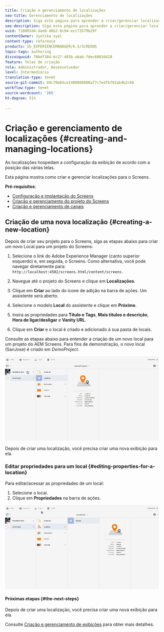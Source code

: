 ```yaml
---
title: Criação e gerenciamento de localizações
seo-title: Gerenciamento de localizações
description: Siga esta página para aprender a criar/gerenciar localizações.
seo-description: Siga esta página para aprender a criar/gerenciar localizações.
uuid: f18802d4-dae8-48b2-8c94-ecc73579b29f
contentOwner: Jyotika syal
content-type: reference
products: SG_EXPERIENCEMANAGER/6.5/SCREENS
topic-tags: authoring
discoiquuid: 70bdf384-6c27-403b-a6ab-fdec68016428
feature: Telas de criação
role: Administrador, Desenvolvedor
level: Intermediário
translation-type: tm+mt
source-git-commit: 89c70e64ce1409888800af7c7edfbf92ab4b2c68
workflow-type: tm+mt
source-wordcount: '265'
ht-degree: 51%

---
```



# Criação e gerenciamento de localizações {#creating-and-managing-locations}

As localizações hospedam a configuração da exibição de acordo com a posição das várias telas.

Esta página mostra como criar e gerenciar localizações para o Screens.

**Pré-requisitos**:

* [Configuração e implantação do Screens](configuring-screens-introduction.md)
* [Criação e gerenciamento do projeto do Screens](creating-a-screens-project.md)
* [Criação e gerenciamento de canais](managing-channels.md)

## Criação de uma nova localização {#creating-a-new-location}

Depois de criar seu projeto para o Screens, siga as etapas abaixo para criar um novo Local para um projeto do Screens:

1. Selecione o link do Adobe Experience Manager (canto superior esquerdo) e, em seguida, o Screens. Como alternativa, você pode navegar diretamente para: `http://localhost:4502/screens.html/content/screens`.
1. Navegue até o projeto do Screens e clique em **Localizações**.
1. Clique em **Criar** ao lado do ícone de adição na barra de ações. Um assistente será aberto.
1. Selecione o modelo **Local** do assistente e clique em **Próximo**.

1. Insira as propriedades para **Título e Tags**, **Mais títulos e descrição**, **Hora de ligar/desligar** e **Vanity URL**.

1. Clique em **Criar** e o local é criado e adicionado à sua pasta de locais.

Consulte as etapas abaixo para entender a criação de um novo local para um projeto do AEM Screens. Para fins de demonstração, o novo local (SanJose) é criado em *DemoProject*.

![player2](assets/player2.gif)

Depois de criar uma localização, você precisa criar uma nova exibição para ela.

### Editar propriedades para um local {#editing-properties-for-a-location}

Para editar/acessar as propriedades de um local:

1. Selecione o local.
1. Clique em **Propriedades** na barra de ações.

![player3](assets/player3.gif)

#### Próximas etapas {#the-next-steps}

Depois de criar uma localização, você precisa criar uma nova exibição para ela.

Consulte [Criação e gerenciamento de exibições](managing-displays.md) para obter mais detalhes.
